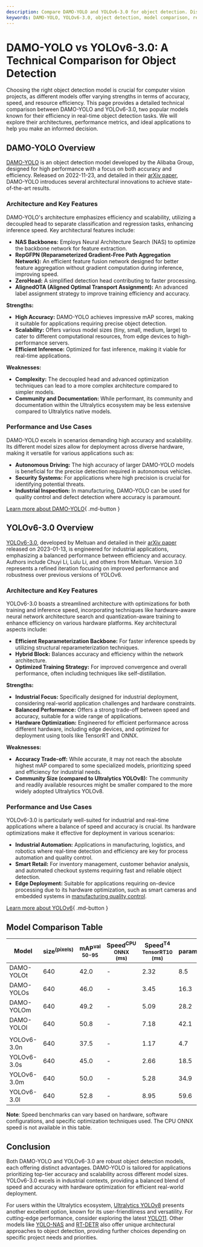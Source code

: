 ```yaml
---
description: Compare DAMO-YOLO and YOLOv6-3.0 for object detection. Discover their architectures, performance, and use cases to choose the best model for your needs.
keywords: DAMO-YOLO, YOLOv6-3.0, object detection, model comparison, real-time detection, performance metrics, computer vision, architecture, scalability
---
```


# DAMO-YOLO vs YOLOv6-3.0: A Technical Comparison for Object Detection

Choosing the right object detection model is crucial for computer vision projects, as different models offer varying strengths in terms of accuracy, speed, and resource efficiency. This page provides a detailed technical comparison between DAMO-YOLO and YOLOv6-3.0, two popular models known for their efficiency in real-time object detection tasks. We will explore their architectures, performance metrics, and ideal applications to help you make an informed decision.

<script async src="https://cdn.jsdelivr.net/npm/chart.js"></script>
<script defer src="../../javascript/benchmark.js"></script>

<canvas id="modelComparisonChart" width="1024" height="400" active-models='["DAMO-YOLO", "YOLOv6-3.0"]'></canvas>

## DAMO-YOLO Overview

[DAMO-YOLO](https://github.com/tinyvision/DAMO-YOLO) is an object detection model developed by the Alibaba Group, designed for high performance with a focus on both accuracy and efficiency. Released on 2022-11-23, and detailed in their [arXiv paper](https://arxiv.org/abs/2211.15444v2), DAMO-YOLO introduces several architectural innovations to achieve state-of-the-art results.

### Architecture and Key Features

DAMO-YOLO's architecture emphasizes efficiency and scalability, utilizing a decoupled head to separate classification and regression tasks, enhancing inference speed. Key architectural features include:

- **NAS Backbones:** Employs Neural Architecture Search (NAS) to optimize the backbone network for feature extraction.
- **RepGFPN (Reparameterized Gradient-Free Path Aggregation Network):** An efficient feature fusion network designed for better feature aggregation without gradient computation during inference, improving speed.
- **ZeroHead:** A simplified detection head contributing to faster processing.
- **AlignedOTA (Aligned Optimal Transport Assignment):** An advanced label assignment strategy to improve training efficiency and accuracy.

**Strengths:**

- **High Accuracy:** DAMO-YOLO achieves impressive mAP scores, making it suitable for applications requiring precise object detection.
- **Scalability:** Offers various model sizes (tiny, small, medium, large) to cater to different computational resources, from edge devices to high-performance servers.
- **Efficient Inference:** Optimized for fast inference, making it viable for real-time applications.

**Weaknesses:**

- **Complexity:** The decoupled head and advanced optimization techniques can lead to a more complex architecture compared to simpler models.
- **Community and Documentation:** While performant, its community and documentation within the Ultralytics ecosystem may be less extensive compared to Ultralytics native models.

### Performance and Use Cases

DAMO-YOLO excels in scenarios demanding high accuracy and scalability. Its different model sizes allow for deployment across diverse hardware, making it versatile for various applications such as:

- **Autonomous Driving:** The high accuracy of larger DAMO-YOLO models is beneficial for the precise detection required in autonomous vehicles.
- **Security Systems:** For applications where high precision is crucial for identifying potential threats.
- **Industrial Inspection:** In manufacturing, DAMO-YOLO can be used for quality control and defect detection where accuracy is paramount.

[Learn more about DAMO-YOLO](https://github.com/tinyvision/DAMO-YOLO){ .md-button }

## YOLOv6-3.0 Overview

[YOLOv6-3.0](https://docs.ultralytics.com/models/yolov6/), developed by Meituan and detailed in their [arXiv paper](https://arxiv.org/abs/2301.05586) released on 2023-01-13, is engineered for industrial applications, emphasizing a balanced performance between efficiency and accuracy. Authors include Chuyi Li, Lulu Li, and others from Meituan. Version 3.0 represents a refined iteration focusing on improved performance and robustness over previous versions of YOLOv6.

### Architecture and Key Features

YOLOv6-3.0 boasts a streamlined architecture with optimizations for both training and inference speed, incorporating techniques like hardware-aware neural network architecture search and quantization-aware training to enhance efficiency on various hardware platforms. Key architectural aspects include:

- **Efficient Reparameterization Backbone:** For faster inference speeds by utilizing structural reparameterization techniques.
- **Hybrid Block:** Balances accuracy and efficiency within the network architecture.
- **Optimized Training Strategy:** For improved convergence and overall performance, often including techniques like self-distillation.

**Strengths:**

- **Industrial Focus:** Specifically designed for industrial deployment, considering real-world application challenges and hardware constraints.
- **Balanced Performance:** Offers a strong trade-off between speed and accuracy, suitable for a wide range of applications.
- **Hardware Optimization:** Engineered for efficient performance across different hardware, including edge devices, and optimized for deployment using tools like TensorRT and ONNX.

**Weaknesses:**

- **Accuracy Trade-off:** While accurate, it may not reach the absolute highest mAP compared to some specialized models, prioritizing speed and efficiency for industrial needs.
- **Community Size (compared to Ultralytics YOLOv8):** The community and readily available resources might be smaller compared to the more widely adopted Ultralytics YOLOv8.

### Performance and Use Cases

YOLOv6-3.0 is particularly well-suited for industrial and real-time applications where a balance of speed and accuracy is crucial. Its hardware optimizations make it effective for deployment in various scenarios:

- **Industrial Automation:** Applications in manufacturing, logistics, and robotics where real-time detection and efficiency are key for process automation and quality control.
- **Smart Retail:** For inventory management, customer behavior analysis, and automated checkout systems requiring fast and reliable object detection.
- **Edge Deployment:** Suitable for applications requiring on-device processing due to its hardware optimization, such as smart cameras and embedded systems in [manufacturing quality control](https://www.ultralytics.com/solutions/ai-in-manufacturing).

[Learn more about YOLOv6](https://docs.ultralytics.com/models/yolov6/){ .md-button }

## Model Comparison Table

| Model       | size<sup>(pixels) | mAP<sup>val<br>50-95 | Speed<sup>CPU ONNX<br>(ms) | Speed<sup>T4 TensorRT10<br>(ms) | params<sup>(M) | FLOPs<sup>(B) |
| ----------- | ----------------- | -------------------- | -------------------------- | ------------------------------- | -------------- | ------------- |
| DAMO-YOLOt  | 640               | 42.0                 | -                          | 2.32                            | 8.5            | 18.1          |
| DAMO-YOLOs  | 640               | 46.0                 | -                          | 3.45                            | 16.3           | 37.8          |
| DAMO-YOLOm  | 640               | 49.2                 | -                          | 5.09                            | 28.2           | 61.8          |
| DAMO-YOLOl  | 640               | 50.8                 | -                          | 7.18                            | 42.1           | 97.3          |
|             |                   |                      |                            |                                 |                |               |
| YOLOv6-3.0n | 640               | 37.5                 | -                          | 1.17                            | 4.7            | 11.4          |
| YOLOv6-3.0s | 640               | 45.0                 | -                          | 2.66                            | 18.5           | 45.3          |
| YOLOv6-3.0m | 640               | 50.0                 | -                          | 5.28                            | 34.9           | 85.8          |
| YOLOv6-3.0l | 640               | 52.8                 | -                          | 8.95                            | 59.6           | 150.7         |

**Note**: Speed benchmarks can vary based on hardware, software configurations, and specific optimization techniques used. The CPU ONNX speed is not available in this table.

## Conclusion

Both DAMO-YOLO and YOLOv6-3.0 are robust object detection models, each offering distinct advantages. DAMO-YOLO is tailored for applications prioritizing top-tier accuracy and scalability across different model sizes. YOLOv6-3.0 excels in industrial contexts, providing a balanced blend of speed and accuracy with hardware optimization for efficient real-world deployment.

For users within the Ultralytics ecosystem, [Ultralytics YOLOv8](https://docs.ultralytics.com/models/yolov8/) presents another excellent option, known for its user-friendliness and versatility. For cutting-edge performance, consider exploring the latest [YOLO11](https://docs.ultralytics.com/models/yolo11/). Other models like [YOLO-NAS](https://docs.ultralytics.com/models/yolo-nas/) and [RT-DETR](https://docs.ultralytics.com/models/rtdetr/) also offer unique architectural approaches to object detection, providing further choices depending on specific project needs and priorities.
